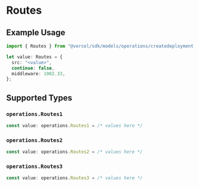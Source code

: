 # Routes

## Example Usage

```typescript
import { Routes } from "@vercel/sdk/models/operations/createdeployment.js";

let value: Routes = {
  src: "<value>",
  continue: false,
  middleware: 1002.33,
};
```

## Supported Types

### `operations.Routes1`

```typescript
const value: operations.Routes1 = /* values here */
```

### `operations.Routes2`

```typescript
const value: operations.Routes2 = /* values here */
```

### `operations.Routes3`

```typescript
const value: operations.Routes3 = /* values here */
```

